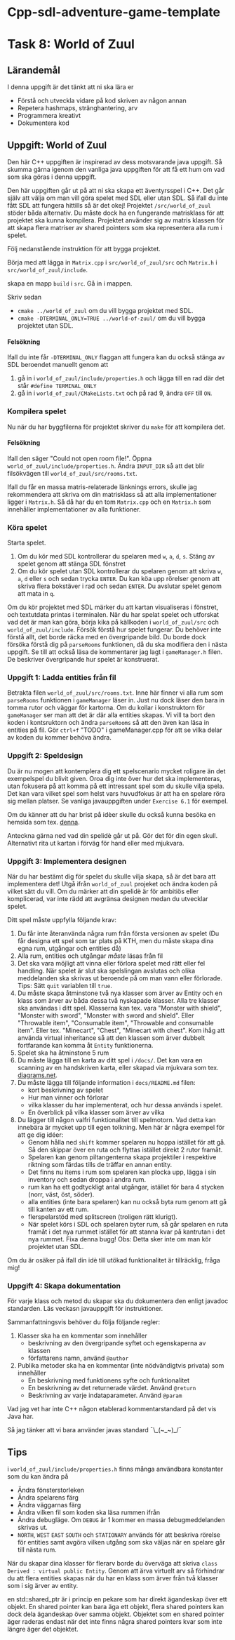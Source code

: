 # Cpp-sdl-adventure-game-template

# Task 8: World of Zuul

## Lärandemål
I denna uppgift är det tänkt att ni ska lära er
* Förstå och utveckla vidare på kod skriven av någon annan
* Repetera hashmaps, stränghantering, arv
* Programmera kreativt
* Dokumentera kod

## Uppgift: World of Zuul

Den här C++ uppgiften är inspirerad av dess motsvarande java uppgift. Så skumma gärna igenom den vanliga java uppgiften för att få ett hum om vad som ska göras i denna uppgift.

Den här uppgiften går ut på att ni ska skapa ett äventyrsspel i C++. Det går själv att välja om man vill göra spelet med SDL eller utan SDL. Så ifall du inte fått SDL att fungera hittills så är det okej! Projektet `/src/world_of_zuul` stöder båda alternativ. Du måste dock ha en fungerande matrisklass för att projektet ska kunna kompilera. Projektet använder sig av matris klassen för att skapa flera matriser av shared pointers som ska representera alla rum i spelet.

Följ nedanstående instruktion för att bygga projektet.

Börja med att lägga in `Matrix.cpp` i `src/world_of_zuul/src` och `Matrix.h` i `src/world_of_zuul/include`. 

skapa en mapp `build` i `src`. Gå in i mappen. 

Skriv sedan 
* `cmake ../world_of_zuul` om du vill bygga projektet med SDL.
* `cmake -DTERMINAL_ONLY=TRUE ../world-of-zuul/` om du vill bygga projektet utan SDL.

#### Felsökning

Ifall du inte får `-DTERMINAL_ONLY` flaggan att fungera kan du också stänga av SDL beroendet manuellt genom att
1. gå in i `world_of_zuul/include/properties.h` och lägga till en rad där det står `#define TERMINAL_ONLY`
2. gå in i `world_of_zuul/CMakeLists.txt` och på rad 9, ändra `OFF` till `ON`. 

### Kompilera spelet

Nu när du har byggfilerna för projektet skriver du `make` för att kompilera det.

#### Felsökning

Ifall den säger "Could not open room file!". Öppna `world_of_zuul/include/properties.h`. Ändra `INPUT_DIR` så att det blir filsökvägen till `world_of_zuul/src/rooms.txt`.

Ifall du får en massa matris-relaterade länknings errors, skulle jag rekommendera att skriva om din matrisklass så att alla implementationer ligger i `Matrix.h`. Så då har du en tom `Matrix.cpp` och en `Matrix.h` som innehåller implementationer av alla funktioner.

### Köra spelet

Starta spelet.
1. Om du kör med SDL kontrollerar du spelaren med `w`, `a`, `d`, `s`. Stäng av spelet genom att stänga SDL fönstret
2. Om du kör spelet utan SDL kontrollerar du spelaren genom att skriva `w`, `a`, `d` eller `s` och sedan trycka `ENTER`. Du kan köa upp rörelser genom att skriva flera bokstäver i rad och sedan `ENTER`. Du avslutar spelet genom att mata in `q`.

Om du kör projektet med SDL märker du att kartan visualiseras i fönstret, och textutdata printas i terminalen. När du har spelat spelet och utforskat vad det är man kan göra, börja kika på källkoden i `world_of_zuul/src` och `world_of_zuul/include`. Försök förstå hur spelet fungerar. Du behöver inte förstå allt, det borde räcka med en övergripande bild. Du borde dock försöka förstå dig på `parseRooms` funktionen, då du ska modifiera den i nästa uppgift. Se till att också läsa de kommentarer jag lagt i `gameManager.h` filen. De beskriver övergripande hur spelet är konstruerat.

### Uppgift 1: Ladda entities från fil

Betrakta filen `world_of_zuul/src/rooms.txt`. Inne här finner vi alla rum som `parseRooms` funktionen i `gameManager` läser in. Just nu dock läser den bara in tomma rutor och väggar för kartorna. Om du kollar i konstruktorn för `gameManager` ser man att det är där alla entities skapas. Vi vill ta bort den koden i kontsruktorn och ändra `parseRooms` så att den även kan läsa in entities på fil. Gör `ctrl+f` "TODO" i gameManager.cpp för att se vilka delar av koden du kommer behöva ändra.

### Uppgift 2: Speldesign

Du är nu mogen att kontemplera dig ett spelscenario mycket roligare än det exempelspel du blivit given. Oroa dig inte över hur det ska implementeras, utan fokusera på att komma på ett intressant spel som du skulle vilja spela. Det kan vara vilket spel som helst vars huvudfokus är att ha en spelare röra sig mellan platser. Se vanliga javauppgiften under `Exercise 6.1` för exempel.

Om du känner att du har brist på idèer skulle du också kunna besöka en hemsida som tex. [denna](https://letsmakeagame.net/game-idea-generator/).

Anteckna gärna ned vad din spelidè går ut på. Gör det för din egen skull. Alternativt rita ut kartan i förväg för hand eller med mjukvara.

### Uppgift 3: Implementera designen

När du har bestämt dig för spelet du skulle vilja skapa, så är det bara att implementera det! Utgå ifrån `world_of_zuul` projeket och ändra koden på vilket sätt du vill. Om du märker att din spelidè är för ambitiös eller komplicerad, var inte rädd att avgränsa designen medan du utvecklar spelet.

Ditt spel måste uppfylla följande krav:
1. Du får inte återanvända några rum från första versionen av spelet (Du får designa ett spel som tar plats på KTH, men du måste skapa dina egna rum, utgångar och entities då)
2. Alla rum, entities och utgångar *måste* läsas från fil
3. Det ska vara möjligt att vinna eller förlora spelet med rätt eller fel handling. När spelet är slut ska spelslingan avslutas och olika meddelanden ska skrivas ut beroende på om man vann eller förlorade. Tips: Sätt `quit` variablen till `true`.
4. Du måste skapa åtminstone två nya klasser som ärver av Entity och en klass som ärver av båda dessa två nyskapade klasser. Alla tre klasser ska användas i ditt spel. Klasserna kan tex. vara "Monster with shield", "Monster with sword", "Monster with sword and shield". Eller "Throwable item", "Consumable item", "Throwable and consumable item". Eller tex. "Minecart", "Chest", "Minecart with chest". Kom ihåg att använda virtual inheritance så att den klassen som ärver dubbelt fortfarande kan komma åt `Entity` funktionerna.
5. Spelet ska ha åtminstone 5 rum
6. Du måste lägga till en karta av ditt spel i `/docs/`. Det kan vara en scanning av en handskriven karta, eller skapad via mjukvara som tex. [diagrams.net](https://app.diagrams.net/).
7. Du måste lägga till följande information i `docs/README.md` filen:
   * kort beskrivning av spelet
   * Hur man vinner och förlorar
   * vilka klasser du har implementerat, och hur dessa används i spelet.
   * En överblick på vilka klasser som ärver av vilka
8. Du lägger till någon valfri funktionalitet till spelmotorn. Vad detta kan innebära är mycket upp till egen tolkning. Men här är några exempel för att ge dig idéer:
   * Genom hålla ned `shift` kommer spelaren nu hoppa istället för att gå. Så den skippar över en ruta och flyttas istället direkt 2 rutor framåt.
   * Spelaren kan genom piltangenterna skapa projektiler i respektive riktning som färdas tills de träffar en annan entity.
   * Det finns nu items i rum som spelaren kan plocka upp, lägga i sin inventory och sedan droppa i andra rum.
   * rum kan ha ett godtyckligt antal utgångar, istället för bara 4 stycken (norr, väst, öst, söder).
   * alla entities (inte bara spelaren) kan nu också byta rum genom att gå till kanten av ett rum.
   * flerspelarstöd med splitscreen (troligen rätt klurigt).
   * När spelet körs i SDL och spelaren byter rum, så går spelaren en ruta framåt i det nya rummet istället för att stanna kvar på kantrutan i det nya rummet. Fixa denna bugg! Obs: Detta sker inte om man kör projektet utan SDL.

Om du är osäker på ifall din idè till utökad funktionalitet är tillräcklig, fråga mig!

### Uppgift 4: Skapa dokumentation

För varje klass och metod du skapar ska du dokumentera den enligt javadoc standarden. Läs veckasn javauppgift för instruktioner.

Sammanfattningsvis behöver du följa följande regler:
1. Klasser ska ha en kommentar som innehåller
   * beskrivning av den övergripande syftet och egenskaperna av klassen
   * författarens namn, använd `@author`
2. Publika metoder ska ha en kommentar (inte nödvändigtvis privata) som innehåller
   * En beskrivning med funktionens syfte och funktionalitet
   * En beskrivning av det returnerade värdet. Använd `@return`
   * Beskrivning av varje indataparameter. Använd `@param`


Vad jag vet har inte C++ någon etablerad kommentarstandard på det vis Java har. 

Så jag tänker att vi bara använder javas standard
¯\\\_(\~\_\~)_/¯

## Tips

i `world_of_zuul/include/properties.h` finns många användbara konstanter som du kan ändra på
* Ändra fönsterstorleken
* Ändra spelarens färg
* Ändra väggarnas färg
* Ändra vilken fil som koden ska läsa rummen ifrån
* Ändra debugläge. Om `DEBUG` är 1 kommer en massa debugmeddelanden skrivas ut.
* `NORTH`, `WEST` `EAST` `SOUTH` och `STATIONARY` används för att beskriva rörelse för entities samt avgöra vilken utgång som ska väljas när en spelare går till nästa rum.

När du skapar dina klasser för flerarv borde du överväga att skriva `class Derived : virtual public Entity`. Genom att ärva virtuelt arv så förhindrar du att flera entities skapas när du har en klass som ärver från två klasser som i sig ärver av entity.

en std::shared_ptr är i princip en pekare som har direkt ägandeskap över ett objekt. En shared pointer kan bara äga ett objekt, flera shared pointers kan dock dela ägandeskap över samma objekt. Objektet som en shared pointer äger raderas endast när det inte finns några shared pointers kvar som inte längre äger det objektet.
